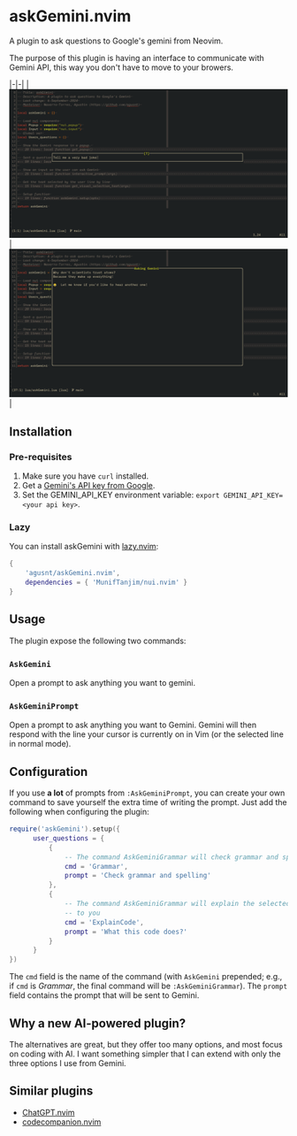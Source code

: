 # askGemini.nvim

A plugin to ask questions to Google's gemini from Neovim. 

The purpose of this plugin is having an interface to communicate with Gemini API,
this way you don't have to move to your browers.

|-|-|
|![Input](./img/Input.png)|![Answer](./img/Answer.png)|

## Installation

### Pre-requisites

1. Make sure you have `curl` installed.
2. Get a [Gemini's API key from Google](https://ai.google.dev/gemini-api/docs/api-key).
3. Set the GEMINI_API_KEY environment variable: `export GEMINI_API_KEY=<your api key>`. 

### Lazy

You can install askGemini with [lazy.nvim](https://github.com/folke/lazy.nvim):

```lua
{
    'agusnt/askGemini.nvim',
    dependencies = { 'MunifTanjim/nui.nvim' }
}
```

## Usage

The plugin expose the following two commands:

### `AskGemini`

Open a prompt to ask anything you want to gemini.

### `AskGeminiPrompt`

Open a prompt to ask anything you want to Gemini. Gemini will then respond with 
the line your cursor is currently on in Vim (or the selected line in normal mode).

## Configuration

If you use **a lot** of prompts from `:AskGeminiPrompt`, you can create your own 
command to save yourself the extra time of writing the prompt. Just add the 
following when configuring the plugin: 

```lua
require('askGemini').setup({
      user_questions = {
          {
              -- The command AskGeminiGrammar will check grammar and spelling 
              cmd = 'Grammar',
              prompt = 'Check grammar and spelling'
          },
          {
              -- The command AskGeminiGrammar will explain the selected ExplainCode
              -- to you
              cmd = 'ExplainCode',
              prompt = 'What this code does?'
          }
      }
})
```

The `cmd` field is the name of the command (with `AskGemini` prepended; 
e.g., if `cmd` is *Grammar*, the final command will be `:AskGeminiGrammar`). 
The `prompt` field contains the prompt that will be sent to Gemini. 

## Why a new AI-powered plugin?

The alternatives are great, but they offer too many options, and most focus on 
coding with AI. I want something simpler that I can extend with only the three 
options I use from Gemini. 

## Similar plugins

* [ChatGPT.nvim](https://github.com/jackMort/ChatGPT.nvim)
* [codecompanion.nvim](https://github.com/olimorris/codecompanion.nvim)
